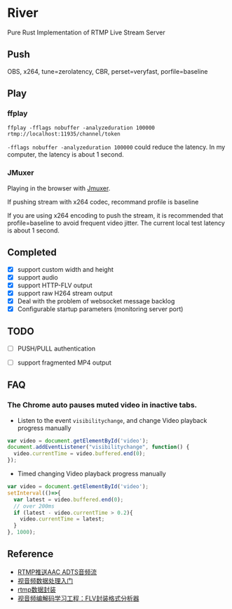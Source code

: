 # River
Pure Rust Implementation of RTMP Live Stream Server

## Push

OBS, x264, tune=zerolatency, CBR, perset=veryfast, porfile=baseline

## Play

### ffplay
```shell
ffplay -fflags nobuffer -analyzeduration 100000 rtmp://localhost:11935/channel/token
```
 `-fflags nobuffer -analyzeduration 100000` could reduce the latency. In my computer, the latency is about 1 second.

### JMuxer
Playing in the browser with [Jmuxer](https://github.com/samirkumardas/jmuxer).

If pushing stream with x264 codec, recommand profile is baseline 

If you are using x264 encoding to push the stream, it is recommended that profile=baseline to avoid frequent video jitter. The current local test latency is about 1 second.

## Completed
- [x] support custom width and height
- [x] support audio
- [x] support HTTP-FLV output
- [x] support raw H264 stream output
- [x] Deal with the problem of websocket message backlog
- [x] Configurable startup parameters (monitoring server port)

## TODO
- [ ] PUSH/PULL authentication
- [ ] support  fragmented MP4 output


## FAQ

### The Chrome auto pauses muted video in inactive tabs.

- Listen to the event `visibilitychange`, and change Video playback progress manually

```js
var video = document.getElementById('video');
document.addEventListener("visibilitychange", function() {
  video.currentTime = video.buffered.end(0);
});
```
- Timed changing Video playback progress manually
```js
var video = document.getElementById('video');
setInterval(()=>{
  var latest = video.buffered.end(0);
  // over 200ms
  if (latest - video.currentTime > 0.2){
    video.currentTime = latest;
  }
}, 1000);
```

## Reference
- [RTMP推送AAC ADTS音频流](https://www.jianshu.com/p/1a6f195863c7)
- [视音频数据处理入门](https://blog.csdn.net/leixiaohua1020/article/details/50534369)
- [rtmp数据封装](https://blog.csdn.net/Jacob_job/article/details/81880445)
- [视音频编解码学习工程：FLV封装格式分析器](https://blog.csdn.net/leixiaohua1020/article/details/17934487)

